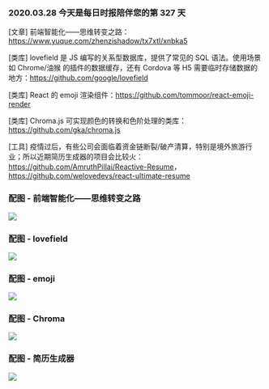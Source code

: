 ### 2020.03.28 今天是每日时报陪伴您的第 327 天

[文章] 前端智能化——思维转变之路：<https://www.yuque.com/zhenzishadow/tx7xtl/xnbka5>

[类库] lovefield 是 JS 编写的关系型数据库，提供了常见的 SQL 语法。使用场景如 Chrome/油猴 的插件的数据缓存，还有 Cordova 等 H5 需要临时存储数据的地方：<https://github.com/google/lovefield>

[类库] React 的 emoji 渲染组件：<https://github.com/tommoor/react-emoji-render>

[类库] Chroma.js 可实现颜色的转换和色阶处理的类库：<https://github.com/gka/chroma.js>

[工具] 疫情过后，有些公司会面临着资金链断裂/破产清算，特别是境外旅游行业；所以近期简历生成器的项目会比较火：<https://github.com/AmruthPillai/Reactive-Resume>，<https://github.com/welovedevs/react-ultimate-resume>

### 配图 - 前端智能化——思维转变之路
![](https://cdn.nlark.com/yuque/0/2020/png/164174/1585204573156-637a70e6-bb1a-45f0-82dc-cbd7c5df0b61.png?x-oss-process=image/resize,w_1492)

### 配图 - lovefield
![](http://qn.40zhe.com/20200330152516.png)

### 配图 - emoji
![](http://qn.40zhe.com/20200330152701.png)

### 配图 - Chroma
![](http://qn.40zhe.com/20200330152833.png)

### 配图 - 简历生成器
![](https://camo.githubusercontent.com/a603e8d96d86d59f9121da85d0e3dc2b95ec7dd2/68747470733a2f2f63646e2e66696c65737461636b636f6e74656e742e636f6d2f636f6d70726573732f726573697a653d77696474683a3530302f7266585938544e415264616f3944645153614a65)
